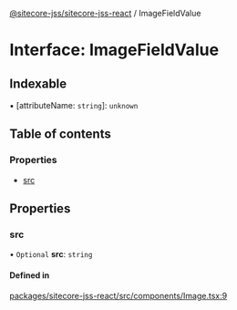 [@sitecore-jss/sitecore-jss-react](../README.md) / ImageFieldValue

# Interface: ImageFieldValue

## Indexable

▪ [attributeName: `string`]: `unknown`

## Table of contents

### Properties

- [src](ImageFieldValue.md#src)

## Properties

### src

• `Optional` **src**: `string`

#### Defined in

[packages/sitecore-jss-react/src/components/Image.tsx:9](https://github.com/Sitecore/jss/blob/76e12f9cf/packages/sitecore-jss-react/src/components/Image.tsx#L9)
